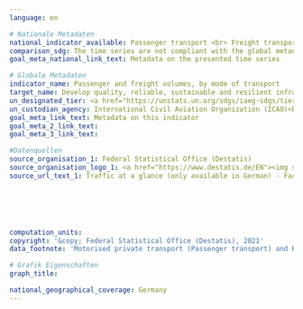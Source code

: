 ```yaml
---
language: en    

# Nationale Metadaten    
national_indicator_available: Passenger transport <br> Freight transport    
comparison_sdg: The time series are not compliant with the global metadata, but provide additional information.    
goal_meta_national_link_text: Metadata on the presented time series    

# Globale Metadaten    
indicator_name: Passenger and freight volumes, by mode of transport    
target_name: Develop quality, reliable, sustainable and resilient infrastructure, including regional and trans-border infrastructure, to support economic development and human well-being, with a focus on affordable and equitable access for all    
un_designated_tier: <a href="https://unstats.un.org/sdgs/iaeg-sdgs/tier-classification/" title="Click here for more information on the UN tier classification."  target="_blank">Tier I</a>    
un_custodian_agency: International Civil Aviation Organization (ICAO)<br>International Transport Forum (ITF)    
goal_meta_link_text: Metadata on this indicator    
goal_meta_2_link_text:     
goal_meta_3_link_text:     

#Datenquellen
source_organisation_1: Federal Statistical Office (Destatis)
source_organisation_logo_1: <a href="https://www.destatis.de/EN"><img src="https://g205sdgs.github.io/sdg-indicators/public/OrgImgEn/destatis.png" alt="Logo destatis" style="height:60px; width:148px" /></a>
source_url_text_1: Traffic at a glance (only available in German) - Fachserie 8, Reihe 1.2





    
computation_units:     
copyright: '&copy; Federal Statistical Office (Destatis), 2021'    
data_footnote: 'Motorised private transport (Passenger transport) and Road transport (Freight transport): 2016 revised data and 2018 preliminary data.'    

# Grafik Eigenschaften    
graph_title:     

national_geographical_coverage: Germany    
---
```


<span></span>